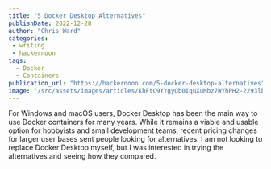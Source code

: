 ```yaml
---
title: "5 Docker Desktop Alternatives"
publishDate: 2022-12-28
author: "Chris Ward"
categories:
 - writing
 - hackernoon
tags:
  - Docker
  - Containers
publication_url: "https://hackernoon.com/5-docker-desktop-alternatives"
image: "/src/assets/images/articles/KhFtC9YYgyQb0IquXuMbz7WYhPH2-2293lbr.png"
---
```

For Windows and macOS users, Docker Desktop has been the main way to use Docker containers for many years. While it remains a viable and usable option for hobbyists and small development teams, recent pricing changes for larger user bases sent people looking for alternatives. I am not looking to replace Docker Desktop myself, but I was interested in trying the alternatives and seeing how they compared.